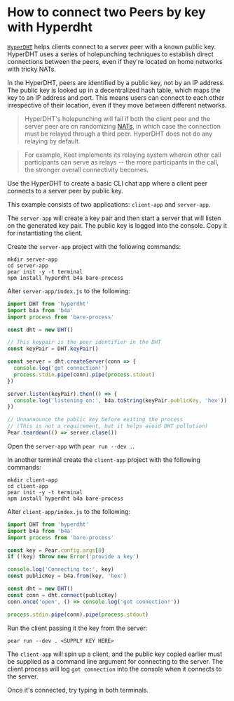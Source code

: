 
# How to connect two Peers by key with Hyperdht

[`HyperDHT`](../building-blocks/hyperdht.md) helps clients connect to a server peer with a known public key. HyperDHT uses a series of holepunching techniques to establish direct connections between the peers, even if they're located on home networks with tricky NATs.

In the HyperDHT, peers are identified by a public key, not by an IP address. The public key is looked up in a decentralized hash table, which maps the key to an IP address and port. This means users can connect to each other irrespective of their location, even if they move between different networks.

> HyperDHT's holepunching will fail if both the client peer and the server peer are on randomizing [NATs](https://en.wikipedia.org/wiki/Network_address_translation), in which case the connection must be relayed through a third peer. HyperDHT does not do any relaying by default.

> For example, Keet implements its relaying system wherein other call participants can serve as relays -- the more participants in the call, the stronger overall connectivity becomes.

Use the HyperDHT to create a basic CLI chat app where a client peer connects to a server peer by public key. 

This example consists of two applications: `client-app` and `server-app`.

The `server-app` will create a key pair and then start a server that will listen on the generated key pair. The public key is logged into the console. Copy it for instantiating the client.

Create the `server-app` project with the following commands:

```
mkdir server-app
cd server-app
pear init -y -t terminal
npm install hyperdht b4a bare-process
```

Alter `server-app/index.js` to the following:

```javascript
import DHT from 'hyperdht'
import b4a from 'b4a'
import process from 'bare-process'

const dht = new DHT()

// This keypair is the peer identifier in the DHT
const keyPair = DHT.keyPair()

const server = dht.createServer(conn => {
  console.log('got connection!')
  process.stdin.pipe(conn).pipe(process.stdout)
})

server.listen(keyPair).then(() => {
  console.log('listening on:', b4a.toString(keyPair.publicKey, 'hex'))
})

// Unnannounce the public key before exiting the process
// (This is not a requirement, but it helps avoid DHT pollution)
Pear.teardown(() => server.close())
```

Open the `server-app` with `pear run --dev .`.

In another terminal create the `client-app` project with the following commands:

```
mkdir client-app
cd client-app
pear init -y -t terminal
npm install hyperdht b4a bare-process
```
Alter `client-app/index.js` to the following:

``` javascript
import DHT from 'hyperdht'
import b4a from 'b4a'
import process from 'bare-process'

const key = Pear.config.args[0]
if (!key) throw new Error('provide a key')

console.log('Connecting to:', key)
const publicKey = b4a.from(key, 'hex')

const dht = new DHT()
const conn = dht.connect(publicKey)
conn.once('open', () => console.log('got connection!'))

process.stdin.pipe(conn).pipe(process.stdout)
```

Run the client passing it the key from the server:

```
pear run --dev . <SUPPLY KEY HERE>
```

The `client-app` will spin up a client, and the public key copied earlier must be supplied as a command line argument for connecting to the server. The client process will log `got connection` into the console when it connects to the server.

Once it's connected, try typing in both terminals.
